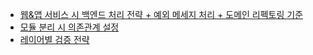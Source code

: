 
- [웹&앱 서비스 시 백엔드 처리 전략 + 예외 메세지 처리 + 도메인 리펙토링 기준](백엔드처리전략_예외메시지처리_도메인리팩토링기준.md)
- [모듈 분리 시 의존관계 설정](모듈의존관계.md)
- [레이어별 검증 전략](레이어별_검증_전략.md)
